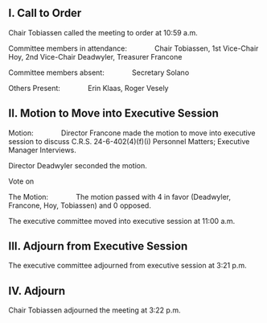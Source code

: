 ## I. Call to Order

Chair Tobiassen called the meeting to order at 10:59 a.m.

Committee members in attendance:              Chair Tobiassen, 1st Vice-Chair Hoy, 2nd Vice-Chair Deadwyler, Treasurer Francone

Committee members absent:              Secretary Solano

Others Present:              Erin Klaas, Roger Vesely

## II. Motion to Move into Executive Session

Motion:              Director Francone made the motion to move into executive session to discuss C.R.S. 24-6-402(4)(f)(i) Personnel Matters; Executive Manager Interviews.

Director Deadwyler seconded the motion.

Vote on

The Motion:              The motion passed with 4 in favor (Deadwyler, Francone, Hoy, Tobiassen) and 0 opposed.

The executive committee moved into executive session at 11:00 a.m.

## III. Adjourn from Executive Session

The executive committee adjourned from executive session at 3:21 p.m.

## IV. Adjourn

Chair Tobiassen adjourned the meeting at 3:22 p.m.